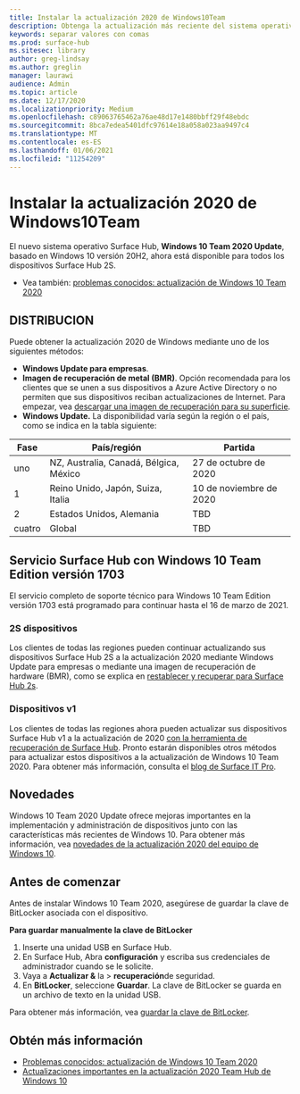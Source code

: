 ```yaml
---
title: Instalar la actualización 2020 de Windows10Team
description: Obtenga la actualización más reciente del sistema operativo Surface Hub, Windows 10 Team 2020 Update.
keywords: separar valores con comas
ms.prod: surface-hub
ms.sitesec: library
author: greg-lindsay
ms.author: greglin
manager: laurawi
audience: Admin
ms.topic: article
ms.date: 12/17/2020
ms.localizationpriority: Medium
ms.openlocfilehash: c89063765462a76ae48d17e1480bbff29f48ebdc
ms.sourcegitcommit: 8bca7edea5401dfc97614e18a058a023aa9497c4
ms.translationtype: MT
ms.contentlocale: es-ES
ms.lasthandoff: 01/06/2021
ms.locfileid: "11254209"
---
```

# Instalar la actualización 2020 de Windows10Team 

El nuevo sistema operativo Surface Hub, **Windows 10 Team 2020 Update**, basado en Windows 10 versión 20H2, ahora está disponible para todos los dispositivos Surface Hub 2S.  

- Vea también: [problemas conocidos: actualización de Windows 10 Team 2020](surface-hub-2020-update.md)

## DISTRIBUCION

Puede obtener la actualización 2020 de Windows mediante uno de los siguientes métodos:

- **Windows Update para empresas**.
- **Imagen de recuperación de metal (BMR)**. Opción recomendada para los clientes que se unen a sus dispositivos a Azure Active Directory o no permiten que sus dispositivos reciban actualizaciones de Internet. Para empezar, vea [descargar una imagen de recuperación para su superficie](https://support.microsoft.com/surfacerecoveryimage).
- **Windows Update.** La disponibilidad varía según la región o el país, como se indica en la tabla siguiente:

| Fase | País/región                         | Partida          |
| ----- | -------------------------------------- | ----------------- |
| uno     | NZ, Australia, Canadá, Bélgica, México | 27 de octubre de 2020  |
| 1     | Reino Unido, Japón, Suiza, Italia          | 10 de noviembre de 2020 |
| 2     | Estados Unidos, Alemania                            | TBD |
| cuatro     | Global                                 | TBD  |

## Servicio Surface Hub con Windows 10 Team Edition versión 1703 

El servicio completo de soporte técnico para Windows 10 Team Edition versión 1703 está programado para continuar hasta el 16 de marzo de 2021.

### 2S dispositivos 

Los clientes de todas las regiones pueden continuar actualizando sus dispositivos Surface Hub 2S a la actualización 2020 mediante Windows Update para empresas o mediante una imagen de recuperación de hardware (BMR), como se explica en [restablecer y recuperar para Surface Hub 2s](surface-hub-2s-recover-reset.md).

### Dispositivos v1 

Los clientes de todas las regiones ahora pueden actualizar sus dispositivos Surface Hub v1 a la actualización de 2020 [con la herramienta de recuperación de Surface Hub](surface-hub-recovery-tool.md). Pronto estarán disponibles otros métodos para actualizar estos dispositivos a la actualización de Windows 10 Team 2020. Para obtener más información, consulta el [blog de Surface IT Pro](https://techcommunity.microsoft.com/t5/surface-it-pro-blog/surface-hub-windows-10-team-2020-update/ba-p/2000144).
 
## Novedades

Windows 10 Team 2020 Update ofrece mejoras importantes en la implementación y administración de dispositivos junto con las características más recientes de Windows 10. Para obtener más información, vea [novedades de la actualización 2020 del equipo de Windows 10](surface-hub-2020-update-whats-new.md).
 
## Antes de comenzar

Antes de instalar Windows 10 Team 2020, asegúrese de guardar la clave de BitLocker asociada con el dispositivo. 

**Para guardar manualmente la clave de BitLocker**

1. Inserte una unidad USB en Surface Hub.
2. En Surface Hub, Abra **configuración** y escriba sus credenciales de administrador cuando se le solicite.
3. Vaya a **Actualizar &** la  >  **recuperación**de seguridad.
4. En **BitLocker**, seleccione **Guardar**. La clave de BitLocker se guarda en un archivo de texto en la unidad USB.

Para obtener más información, vea [guardar la clave de BitLocker](save-bitlocker-key-surface-hub.md).

## Obtén más información

- [Problemas conocidos: actualización de Windows 10 Team 2020](surface-hub-2020-team-update-known-issues.md)
- [Actualizaciones importantes en la actualización 2020 Team Hub de Windows 10](https://techcommunity.microsoft.com/t5/surface-it-pro-blog/important-updates-on-the-surface-hub-windows-10-team-2020-update/ba-p/1960897)
